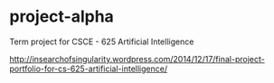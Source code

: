 project-alpha
=============

Term project for CSCE - 625 Artificial Intelligence


http://insearchofsingularity.wordpress.com/2014/12/17/final-project-portfolio-for-cs-625-artificial-intelligence/
